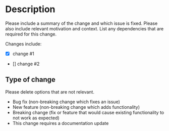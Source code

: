 # Description

Please include a summary of the change and which issue is fixed.
Please also include relevant motivation and context.
List any dependencies that are required for this change.

Changes include:

- [x] change #1
- [] change #2

## Type of change

Please delete options that are not relevant.

- Bug fix (non-breaking change which fixes an issue)
- New feature (non-breaking change which adds functionality)
- Breaking change (fix or feature that would cause existing functionality to not work as expected)
- This change requires a documentation update

